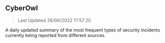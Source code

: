 ## CyberOwl 
> Last Updated 26/06/2022 17:57:20 


A daily updated summary of the most frequent types of security incidents currently being reported from different sources.

